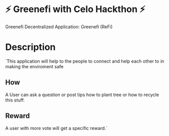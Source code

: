 # ⚡ Greenefi with Celo Hackthon ⚡ 

Greenefi Decentralized Application: Greenefi (ReFi)

# Description 

`This application will help to the people to connect and help each other to in making the enviroment safe

## How 

A User can ask a question or post tips  how to plant tree or how to recycle this stuff.

## Reward 

A user with more vote will get a specific reward.`

